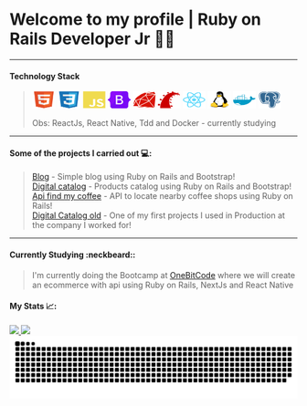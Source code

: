 # Welcome to my profile | Ruby on Rails Developer Jr :man_technologist:

<hr>

#### Technology Stack
> <img align="center" alt="Fabricio-HTML" height="30" width="40" src="https://raw.githubusercontent.com/devicons/devicon/master/icons/html5/html5-original.svg">
> <img align="center" alt="Fabricio-CSS" height="30" width="40" src="https://raw.githubusercontent.com/devicons/devicon/master/icons/css3/css3-original.svg">
> <img align="center" alt="Fabricio-Js" height="30" width="40" src="https://raw.githubusercontent.com/devicons/devicon/master/icons/javascript/javascript-plain.svg">
> <img align="center" alt="Fabricio-Bootstrap" height="30" width="40" src="https://raw.githubusercontent.com/devicons/devicon/master/icons/bootstrap/bootstrap-original.svg">
> <img align="center" alt="Fabricio-Ruby" height="30" width="40" src="https://raw.githubusercontent.com/devicons/devicon/master/icons/ruby/ruby-plain.svg">
> <img align="center" alt="Fabricio-Js" height="30" width="40" src="https://raw.githubusercontent.com/devicons/devicon/master/icons/rails/rails-plain.svg">
> <img align="center" alt="Fabricio-React" height="30" width="40" src="https://raw.githubusercontent.com/devicons/devicon/master/icons/react/react-original.svg">
> <img align="center" alt="Fabricio-Linux" height="30" width="40" src="https://raw.githubusercontent.com/devicons/devicon/master/icons/linux/linux-original.svg">
> <img align="center" alt="Fabricio-Docker" height="30" width="40" src="https://raw.githubusercontent.com/devicons/devicon/master/icons/docker/docker-plain.svg">
> <img align="center" alt="Fabricio-Postgresql" height="30" width="40" src="https://raw.githubusercontent.com/devicons/devicon/master/icons/postgresql/postgresql-plain.svg">
> <br><br> Obs: ReactJs, React Native, Tdd and Docker - currently studying
<hr>

#### Some of the projects I carried out :computer::

> [Blog](https://blog-de-ti.herokuapp.com/) - Simple blog using Ruby on Rails and Bootstrap! <br>
> [Digital catalog](https://demo.meucatalogo.art.br/) - Products catalog using Ruby on Rails and Bootstrap! <br>
> [Api find my coffee](https://github.com/fabriciobonjorno/find_my_coffee_api) - API to locate nearby coffee shops using Ruby on Rails! <br>
> [Digital Catalog old](https://github.com/fabriciobonjorno/catalogo) - One of my first projects I used in Production at the company I worked for!

<hr>

#### Currently Studying :neckbeard::

> I'm currently doing the Bootcamp at [OneBitCode](https://onebitcode.com/) where we will create an ecommerce with api using Ruby on Rails, NextJs and React Native

#### My Stats :chart_with_upwards_trend::
 <div>
  <a href="https://github.com/fabriciobonjorno">
  <img height="180em" src="https://github-readme-stats.vercel.app/api?username=fabriciobonjorno&show_icons=true&theme=dark&include_all_commits=true&count_private=true"/> 
  <img height="180em" src="https://github-readme-stats.vercel.app/api/top-langs/?username=fabriciobonjorno&layout=compact&langs_count=7&theme=dark"/> <br>
   <img align="center" alt="Fabricio-Snack" src="https://raw.githubusercontent.com/fabriciobonjorno/fabriciobonjorno/883a1036197301671924cf69fb374cb5045affd7/github-contribution-grid-snake.svg">
</div>
